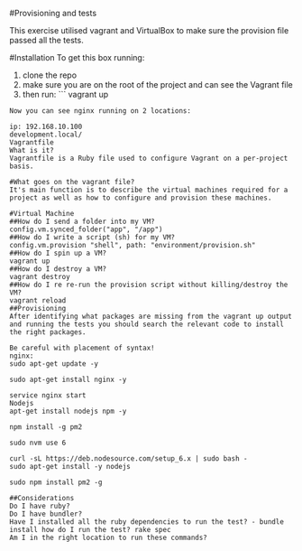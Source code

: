 #Provisioning and tests

This exercise utilised vagrant and VirtualBox to make sure the provision file passed all the tests.

#Installation
To get this box running:

1. clone the repo
2. make sure you are on the root of the project and can see the Vagrant file
3. then run: ```
vagrant up
```
Now you can see nginx running on 2 locations:

ip: 192.168.10.100
development.local/
Vagrantfile
What is it?
Vagrantfile is a Ruby file used to configure Vagrant on a per-project basis.

#What goes on the vagrant file?
It's main function is to describe the virtual machines required for a project as well as how to configure and provision these machines.

#Virtual Machine
##How do I send a folder into my VM?
config.vm.synced_folder("app", "/app")
##How do I write a script (sh) for my VM?
config.vm.provision "shell", path: "environment/provision.sh"
##How do I spin up a VM?
vagrant up
##How do I destroy a VM?
vagrant destroy
##How do I re re-run the provision script without killing/destroy the VM?
vagrant reload
##Provisioning
After identifying what packages are missing from the vagrant up output and running the tests you should search the relevant code to install the right packages.

Be careful with placement of syntax!
nginx:
sudo apt-get update -y

sudo apt-get install nginx -y

service nginx start
Nodejs
apt-get install nodejs npm -y

npm install -g pm2

sudo nvm use 6

curl -sL https://deb.nodesource.com/setup_6.x | sudo bash -
sudo apt-get install -y nodejs

sudo npm install pm2 -g

##Considerations
Do I have ruby?
Do I have bundler?
Have I installed all the ruby dependencies to run the test? - bundle install how do I run the test? rake spec
Am I in the right location to run these commands?

